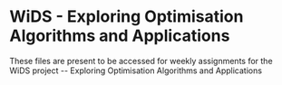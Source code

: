 # WiDS - Exploring Optimisation Algorithms and Applications
These files are present to be accessed for weekly assignments for the WiDS project -- Exploring Optimisation Algorithms and Applications
